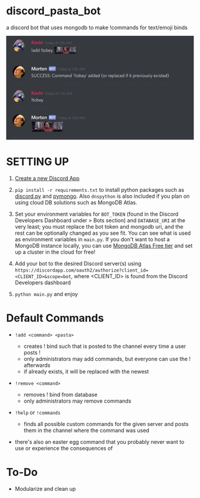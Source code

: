 # discord_pasta_bot

a discord bot that uses mongodb to make !commands for text/emoji binds

![Let's give a quick shout-out to Tobey Maguire](https://raw.githubusercontent.com/ggkevinxing/discord_pasta_bot/master/add_example.JPG)

# SETTING UP

1. [Create a new Discord App](https://discordapp.com/developers/applications/me)

2. `pip install -r requirements.txt` to install python packages such as [discord.py](https://github.com/Rapptz/discord.py) and [pymongo](https://api.mongodb.com/python/current/installation.html). Also `dnspython` is also included if you plan on using cloud DB solutions such as MongoDB Atlas.

3. Set your environment variables for `BOT_TOKEN` (found in the Discord Developers Dashboard under <Application> > Bots section) and `DATABASE_URI` at the very least; you must replace the bot token and mongodb uri, and the rest can be optionally changed as you see fit. You can see what is used as environment variables in `main.py`. If you don't want to host a MongoDB instance locally, you can use [MongoDB Atlas Free tier](https://www.mongodb.com/cloud/atlas/register?expVariant=v1&isNewUser=true) and set up a cluster in the cloud for free!

4. Add your bot to the desired Discord server(s) using `https://discordapp.com/oauth2/authorize?client_id=<CLIENT_ID>&scope=bot`, where <CLIENT_ID> is found from the Discord Developers dashboard

5. `python main.py` and enjoy

# Default Commands

- `!add <command> <pasta>`

  - creates !<command> bind such that <pasta> is posted to the channel every time a user posts !<command>
  - only administrators may add commands, but everyone can use the !<command> afterwards
  - if <command> already exists, it will be replaced with the newest <pasta>

- `!remove <command>`

  - removes !<command> bind from database
  - only administrators may remove commands

- `!help` or `!commands`

  - finds all possible custom commands for the given server and posts them in the channel where the command was used

- there's also an easter egg command that you probably never want to use or experience the consequences of

# To-Do

- Modularize and clean up
